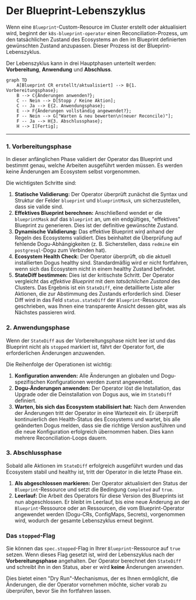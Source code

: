 # Der Blueprint-Lebenszyklus

Wenn eine `Blueprint`-Custom-Resource im Cluster erstellt oder aktualisiert wird, beginnt der `k8s-blueprint-operator` einen Reconciliation-Prozess, um den tatsächlichen Zustand des Ecosystems an den im Blueprint definierten gewünschten Zustand anzupassen. Dieser Prozess ist der Blueprint-Lebenszyklus.

Der Lebenszyklus kann in drei Hauptphasen unterteilt werden: **Vorbereitung**, **Anwendung** und **Abschluss**.

```mermaid
graph TD
    A[Blueprint CR erstellt/aktualisiert] --> B{1. Vorbereitungsphase};
    B --> C{Änderungen anwenden?};
    C -- Nein --> D[Stopp / Keine Aktion];
    C -- Ja --> E{2. Anwendungsphase};
    E --> F{Änderungen vollständig angewendet?};
    F -- Nein --> G["Warten & neu bewerten\n(neuer Reconcile)"];
    F -- Ja --> H{3. Abschlussphase};
    H --> I[Fertig];
```

---

### 1. Vorbereitungsphase

In dieser anfänglichen Phase validiert der Operator das Blueprint und bestimmt genau, welche Arbeiten ausgeführt werden müssen. Es werden keine Änderungen am Ecosystem selbst vorgenommen.

Die wichtigsten Schritte sind:

1.  **Statische Validierung:** Der Operator überprüft zunächst die Syntax und Struktur der Felder `blueprint` und `blueprintMask`, um sicherzustellen, dass sie valide sind.
2.  **Effektives Blueprint berechnen:** Anschließend wendet er die `blueprintMask` auf das `blueprint` an, um ein endgültiges, "effektives" Blueprint zu generieren. Dies ist der definitive gewünschte Zustand.
3.  **Dynamische Validierung:** Das effektive Blueprint wird anhand der Regeln des Ecosystems validiert. Dies beinhaltet die Überprüfung auf fehlende Dogu-Abhängigkeiten (z. B. Sicherstellen, dass `redmine` ein `postgresql`-Dogu zum Verbinden hat).
4.  **Ecosystem Health Check:** Der Operator überprüft, ob die aktuell installierten Dogus healthy sind. Standardmäßig wird er nicht fortfahren, wenn sich das Ecosystem nicht in einem healthy Zustand befindet.
5.  **StateDiff bestimmen:** Dies ist der kritischste Schritt. Der Operator vergleicht das *effektive Blueprint* mit dem *tatsächlichen Zustand* des Clusters. Das Ergebnis ist ein `StateDiff`, eine detaillierte Liste aller Aktionen, die zur Abstimmung des Zustands erforderlich sind. Dieser Diff wird in das Feld `status.stateDiff` der `Blueprint`-Ressource geschrieben, was Ihnen eine transparente Ansicht dessen gibt, was als Nächstes passieren wird.

### 2. Anwendungsphase

Wenn der `StateDiff` aus der Vorbereitungsphase nicht leer ist und das Blueprint nicht als `stopped` markiert ist, fährt der Operator fort, die erforderlichen Änderungen anzuwenden.

Die Reihenfolge der Operationen ist wichtig:

1.  **Konfiguration anwenden:** Alle Änderungen an globalen und Dogu-spezifischen Konfigurationen werden zuerst angewendet.
2.  **Dogu-Änderungen anwenden:** Der Operator löst die Installation, das Upgrade oder die Deinstallation von Dogus aus, wie im `StateDiff` definiert.
3.  **Warten, bis sich das Ecosystem stabilisiert hat:** Nach dem Anwenden der Änderungen tritt der Operator in eine Wartezeit ein. Er überprüft kontinuierlich den Health-Status des Ecosystems und wartet, bis alle geänderten Dogus melden, dass sie die richtige Version ausführen und die neue Konfiguration erfolgreich übernommen haben. Dies kann mehrere Reconciliation-Loops dauern.

### 3. Abschlussphase

Sobald alle Aktionen im `StateDiff` erfolgreich ausgeführt wurden und das Ecosystem stabil und healthy ist, tritt der Operator in die letzte Phase ein.

1.  **Als abgeschlossen markieren:** Der Operator aktualisiert den Status der `Blueprint`-Ressource und setzt die Bedingung `Completed` auf `true`.
2.  **Leerlauf:** Die Arbeit des Operators für diese Version des Blueprints ist nun abgeschlossen. Er bleibt im Leerlauf, bis eine neue Änderung an der `Blueprint`-Ressource oder an Ressourcen, die vom Blueprint-Operator angewendet werden (Dogu-CRs, ConfigMaps, Secrets), vorgenommen wird, wodurch der gesamte Lebenszyklus erneut beginnt.

### Das `stopped`-Flag

Sie können das `spec.stopped`-Flag in Ihrer `Blueprint`-Ressource auf `true` setzen. Wenn dieses Flag gesetzt ist, wird der Lebenszyklus nach der **Vorbereitungsphase** angehalten. Der Operator berechnet den `StateDiff` und schreibt ihn in den Status, aber er wird **keine** Änderungen anwenden.

Dies bietet einen "Dry Run"-Mechanismus, der es Ihnen ermöglicht, die Änderungen, die der Operator vornehmen möchte, sicher vorab zu überprüfen, bevor Sie ihn fortfahren lassen.
